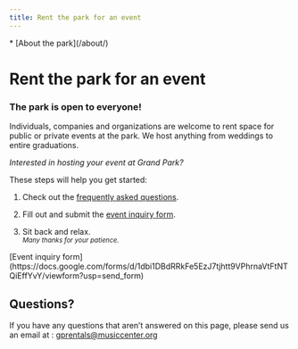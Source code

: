 ```yaml
---
title: Rent the park for an event
---
```


<nav markdown="1">
* [About the park](/about/)
</nav>

Rent the park for an event
==================

### The park is open to everyone!

Individuals, companies and organizations are welcome to rent space for public or private events at the park. We host anything from weddings to entire graduations.

_Interested in hosting your event at Grand Park?_

These steps will help you get started:

1. Check out the [frequently asked questions](/uploads/faqs-january-2016.pdf).

2. Fill out and submit the [event inquiry form](https://docs.google.com/forms/d/1dbi1DBdRRkFe5EzJ7tjhtt9VPhrnaVtFtNTQiEffYvY/viewform?usp=send_form).

3. Sit back and relax.<br /><small><i>Many thanks for your patience.</i></small>

<p class="action" markdown="1">
[Event inquiry form](https://docs.google.com/forms/d/1dbi1DBdRRkFe5EzJ7tjhtt9VPhrnaVtFtNTQiEffYvY/viewform?usp=send_form)
</p>

## Questions?

If you have any questions that aren’t answered on this page, please send us an email at : [gprentals@musiccenter.org](mailto:gprentals@musiccenter.org)
